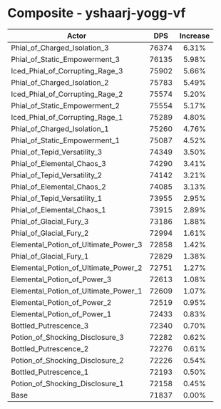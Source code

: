 # Composite - yshaarj-yogg-vf
| Actor | DPS | Increase |
|---|:---:|:---:|
|Phial_of_Charged_Isolation_3|76374|6.31%|
|Phial_of_Static_Empowerment_3|76135|5.98%|
|Iced_Phial_of_Corrupting_Rage_3|75902|5.66%|
|Phial_of_Charged_Isolation_2|75783|5.49%|
|Iced_Phial_of_Corrupting_Rage_2|75574|5.20%|
|Phial_of_Static_Empowerment_2|75554|5.17%|
|Iced_Phial_of_Corrupting_Rage_1|75289|4.80%|
|Phial_of_Charged_Isolation_1|75260|4.76%|
|Phial_of_Static_Empowerment_1|75087|4.52%|
|Phial_of_Tepid_Versatility_3|74349|3.50%|
|Phial_of_Elemental_Chaos_3|74290|3.41%|
|Phial_of_Tepid_Versatility_2|74142|3.21%|
|Phial_of_Elemental_Chaos_2|74085|3.13%|
|Phial_of_Tepid_Versatility_1|73955|2.95%|
|Phial_of_Elemental_Chaos_1|73915|2.89%|
|Phial_of_Glacial_Fury_3|73186|1.88%|
|Phial_of_Glacial_Fury_2|72994|1.61%|
|Elemental_Potion_of_Ultimate_Power_3|72858|1.42%|
|Phial_of_Glacial_Fury_1|72829|1.38%|
|Elemental_Potion_of_Ultimate_Power_2|72751|1.27%|
|Elemental_Potion_of_Power_3|72613|1.08%|
|Elemental_Potion_of_Ultimate_Power_1|72609|1.07%|
|Elemental_Potion_of_Power_2|72519|0.95%|
|Elemental_Potion_of_Power_1|72433|0.83%|
|Bottled_Putrescence_3|72340|0.70%|
|Potion_of_Shocking_Disclosure_3|72282|0.62%|
|Bottled_Putrescence_2|72276|0.61%|
|Potion_of_Shocking_Disclosure_2|72226|0.54%|
|Bottled_Putrescence_1|72193|0.50%|
|Potion_of_Shocking_Disclosure_1|72158|0.45%|
|Base|71837|0.00%|
